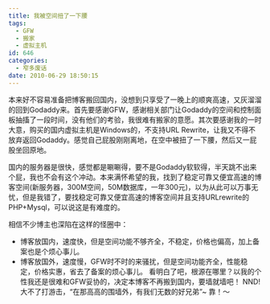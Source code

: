 ```yaml
---
title: 我被空间扭了一下腰
tags:
  - GFW
  - 搬家
  - 虚拟主机
id: 646
categories:
  - 窄多废话
date: 2010-06-29 18:50:15
---
```


本来好不容易准备把博客搬回国内，没想到只享受了一晚上的顺爽高速，又灰溜溜的回到Godaddy来。首先要感谢GFW，感谢相关部门让Godaddy的空间和控制面板抽搐了一段时间，没有他们的考验，我很难有搬家的意愿。其次要感谢我的一时大意，购买的国内虚拟主机是Windows的，不支持URL Rewrite，让我又不得不放弃返回Godaddy。感觉自己屁股刚刚离地，在空中被扭了一下腰，然后又一屁股坐回原地。

国内的服务器是很快，感觉都是唰唰得，要不是Godaddy软软得，半天跳不出来个屁，我也不会有这个冲动。本来满怀希望的我，找到了稳定可靠又便宜高速的博客空间(新服务器，300M空间，50M数据库，一年300元)，以为从此可以万事无忧，但是我错了，要找稳定可靠又便宜高速的博客空间并且支持URLrewrite的PHP+Mysql，可以说这是有难度的。

相信不少博主也深陷在这样的怪圈中：

*   博客放国内，速度快，但是空间功能不够齐全，不稳定，价格也偏高，加上备案也是个烦心事儿。
*   博客放国外，速度慢，GFW时不时的来骚扰，但是空间功能齐全，性能稳定，价格实惠，省去了备案的烦心事儿。
看明白了吧，根源在哪里？以我的个性我还是很难和GFW妥协的，决定本博客不再搬到国内，要墙就墙吧！
NND! 大不了打游击，“在那高高的围墙外，有我们无数的好兄弟”~ 靠！～